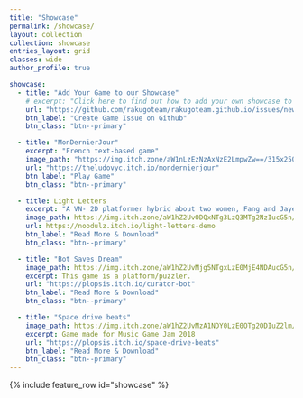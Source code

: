 ```yaml
---
title: "Showcase"
permalink: /showcase/
layout: collection
collection: showcase
entries_layout: grid
classes: wide
author_profile: true

showcase:
  - title: "Add Your Game to our Showcase"
    # excerpt: "Click here to find out how to add your own showcase to this page."
    url: "https://github.com/rakugoteam/rakugoteam.github.io/issues/new/choose"
    btn_label: "Create Game Issue on Github"
    btn_class: "btn--primary"

  - title: "MonDernierJour"
    excerpt: "French text-based game"
    image_path: "https://img.itch.zone/aW1nLzEzNzAxNzE2LmpwZw==/315x250%23c/pEhZoc.jpg"
    url: "https://theludovyc.itch.io/mondernierjour"
    btn_label: "Play Game"
    btn_class: "btn--primary"

  - title: Light Letters
    excerpt: "A VN- 2D platformer hybrid about two women, Fang and Jayeon, who connect in a jazz bar and try to reach each other through a series of letters."
    image_path: https://img.itch.zone/aW1hZ2UvODQxNTg3LzQ3MTg2NzIucG5n/original/IWLcUQ.png
    url: https://noodulz.itch.io/light-letters-demo
    btn_label: "Read More & Download"
    btn_class: "btn--primary"

  - title: "Bot Saves Dream"
    image_path: https://img.itch.zone/aW1hZ2UvMjg5NTgxLzE0MjE4NDAucG5n/original/eGv%2F75.png
    excerpt: This game is a platform/puzzler.
    url: "https://plopsis.itch.io/curator-bot"
    btn_label: "Read More & Download"
    btn_class: "btn--primary"

  - title: "Space drive beats"
    image_path: https://img.itch.zone/aW1hZ2UvMzA1NDY0LzE0OTg2ODIuZ2lm/original/0uRv05.gif
    excerpt: Game made for Music Game Jam 2018
    url: "https://plopsis.itch.io/space-drive-beats"
    btn_label: "Read More & Download"
    btn_class: "btn--primary"
---
```


{% include feature_row id="showcase" %}